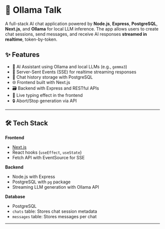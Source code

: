 # 💬 Ollama Talk

A full-stack AI chat application powered by **Node.js**, **Express**, **PostgreSQL**, **Next.js**, and **Ollama** for local LLM inference. The app allows users to create chat sessions, send messages, and receive AI responses **streamed in realtime**, token-by-token.

## ✨ Features

- 🧠 AI Assistant using Ollama and local LLMs (e.g., `gemma3`)
- 📡 Server-Sent Events (SSE) for realtime streaming responses
- 📂 Chat history storage with PostgreSQL
- 🌐 Frontend built with Next.js
- 🗃️ Backend with Express and RESTful APIs
- 💬 Live typing effect in the frontend
- 🔒 Abort/Stop generation via API

---

## 🛠️ Tech Stack

**Frontend**
- [Next.js](https://nextjs.org/)
- React hooks (`useEffect`, `useState`)
- Fetch API with EventSource for SSE

**Backend**
- Node.js with Express
- PostgreSQL with `pg` package
- Streaming LLM generation with Ollama API

**Database**
- PostgreSQL
- `chats` table: Stores chat session metadata
- `messages` table: Stores messages per chat

---


